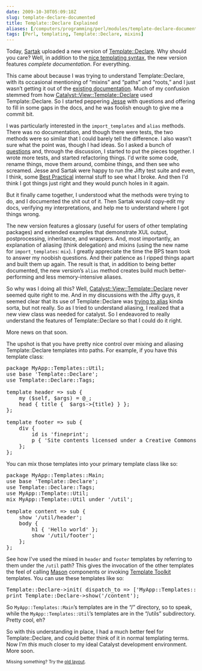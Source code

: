 ```yaml
--- 
date: 2009-10-30T05:09:18Z
slug: template-declare-documented
title: Template::Declare Explained
aliases: [/computers/programming/perl/modules/template-declare-documented.html]
tags: [Perl, templating, Template::Declare, mixins]
---
```


<p>Today, <a href="http://blog.sartak.org/">Sartak</a> uploaded a new version of
<a href="http://search.cpan.org/perldoc?Template::Declare" title="Template::Declare on CPAN">Template::Declare</a>.
Why should you care? Well, in addition to the
<a href="/computers/programming/perl/xml-generation.html" title="Just a Theory: “Generating XML in Perl”">nice templating syntax</a>,
the new version features <em>complete documentation</em>. For everything.</p>

<p>This came about because I was trying to understand Template::Declare, with its
occasional mentioning of “mixins” and “paths” and “roots,” and I just wasn’t
getting it out of the
<a href="http://search.cpan.org/~sartak/Template-Declare-0.40/lib/Template/Declare.pm" title="Template::Declare 0.40">existing documentation</a>.
Much of my confusion stemmed from how
<a href="http://search.cpan.org/perldoc?Catalyst::View::Template::Declare" title="Catalyst::View::Template::Declare on CPAN">Catalyst::View::Template::Declare</a>
used Template::Declare. So I started peppering
<a href="http://blog.fsck.com" title="Massively Parallel Procrastination">Jesse</a> with
questions and offering to fill in some gaps in the docs, and he was foolish
enough to give me a commit bit.</p>

<p>I was particularly interested in the <code>import_templates</code> and <code>alias</code> methods.
There was no documentation, and though there were tests, the two methods were
so similar that I could barely tell the difference. I also wasn’t sure what
the point was, though I had ideas. So I asked a bunch of
<a href="http://lists.jifty.org/pipermail/jifty-devel/2009-September/002161.html">questions</a>
and, through the discussion, I started to put the pieces together. I wrote
more tests, and started refactoring things. I'd write some code, rename
things, move them around, combine things, and then see who screamed. Jesse and
Sartak were happy to run the Jifty test suite and even, I think, some
<a href="http://www.bestpractical.com/">Best Practical</a> internal stuff to see what I
broke. And then I'd think I got things just right and they would punch holes
in it again.</p>

<p>But it finally came together, I understood what the methods were trying to do,
and I documented the shit out of it. Then Sartak would copy-edit my docs,
verifying my interpretations, and help me to understand where I got things
wrong.</p>

<p>The new version features a glossary (useful for users of other templating
packages) and extended examples that demonstrate XUL output, postprocessing,
inheritance, and wrappers. And, most importantly, an explanation of aliasing
(think delegation) and mixins (using the new name for <code>import_templates</code>:
<code>mix</code>). I greatly appreciate the time the BPS team took to answer my noobish
questions. And their patience as I ripped things apart and built them up
again. The result is that, in addition to being better documented, the new
version’s <code>alias</code> method creates build much better-performing and less
memory-intensive aliases.</p>

<p>So why was I doing all this? Well,
<a href="http://search.cpan.org/perldoc?Catalyst::View::Template::Declare" title="Catalyst::View::Template::Declare on CPAN">Catalyst::View::Template::Declare</a>
never seemed quite right to me. And in my discussions with the Jifty guys, it
seemed clear that its use of Template::Declare was <a href="http://lists.jifty.org/pipermail/jifty-devel/2009-September/002162.html">trying to alias</a>
kinda sorta, but not really. So as I tried to understand aliasing, I realized
that a new view class was needed for catalyst. So I endeavored to really
understand the features of Template::Declare so that I could do it right.</p>

<p>More news on that soon.</p>

<p>The upshot is that you have pretty nice control over mixing and aliasing
Template::Declare templates into paths. For example, if you have this template
class:</p>

<pre>
package MyApp::Templates::Util;
use base &#x0027;Template::Declare&#x0027;;
use Template::Declare::Tags;

template header =&gt; sub {
    my ($self, $args) = @_;
    head { title {  $args-&gt;{title} } };
};

template footer =&gt; sub {
    div {
        id is &#x0027;fineprint&#x0027;;
        p { &#x0027;Site contents licensed under a Creative Commons License.&#x0027; }
    };
};
</pre>

<p>You can mix those templates into your primary template class like so:</p>

<pre>package MyApp::Templates::Main;
use base &#x0027;Template::Declare&#x0027;;
use Template::Declare::Tags;
use MyApp::Template::Util;
mix MyApp::Template::Util under &#x0027;/util&#x0027;;

template content =&gt; sub {
    show &#x0027;/util/header&#x0027;;
    body {
        h1 { &#x0027;Hello world&#x0027; };
        show &#x0027;/util/footer&#x0027;;
    };
};
</pre>

<p>See how I've used the mixed in <code>header</code> and <code>footer</code> templates by referring to
them under the <code>/util</code> path? This gives the invocation of the other templates
the feel of calling
<a href="http://search.cpan.org/perldoc?HTML::Mason" title=" on CPAN">Mason</a> components or
invoking
<a href="http://search.cpan.org/perldoc?Template" title="Template Toolkit on CPAN">Template Toolkit</a>
templates. You can use these templates like so:</p>

<pre>
Template::Declare-&gt;init( dispatch_to =&gt; [&#x0027;MyApp::Templates::Main&#x0027;] );
print Template::Declare-&gt;show(&#x0027;/content&#x0027;);
</pre>

<p>So <code>MyApp::Templates::Main</code>’s templates are in the “/” directory, so to speak,
while the <code>MyApp::Templates::Util</code>’s templates are in the “/utils”
subdirectory. Pretty cool, eh?</p>

<p>So with this understanding in place, I had a much better feel for
Template::Declare, and could better think of it in normal templating terms.
Now I'm <em>this</em> much closer to my ideal Catalyst development environment. More
soon.</p>

<p class="past"><small>Missing something? Try the <a rel="nofollow" href="http://past.justatheory.com/computers/programming/perl/modules/template-declare-documented.html">old layout</a>.</small></p>


